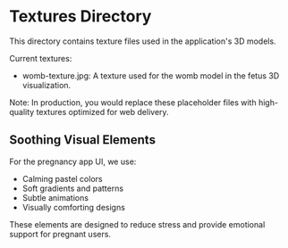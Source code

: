 
# Textures Directory

This directory contains texture files used in the application's 3D models. 

Current textures:
- womb-texture.jpg: A texture used for the womb model in the fetus 3D visualization.

Note: In production, you would replace these placeholder files with high-quality textures optimized for web delivery.

## Soothing Visual Elements

For the pregnancy app UI, we use:
- Calming pastel colors
- Soft gradients and patterns
- Subtle animations
- Visually comforting designs

These elements are designed to reduce stress and provide emotional support for pregnant users.
